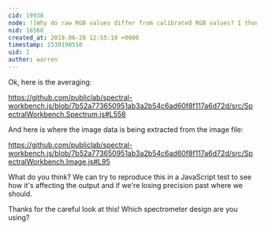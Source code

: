 ```yaml
---
cid: 19938
node: ![Why do raw RGB values differ from calibrated RGB values? I thought calibration just set pixels to wavelength (nm)?](../notes/troyb/06-25-2018/why-do-raw-rgb-values-differ-from-calibrated-rgb-values-i-thought-calibration-just-set-pixels-to-wavelength-nm)
nid: 16568
created_at: 2018-06-28 12:55:10 +0000
timestamp: 1530190510
uid: 1
author: warren
---
```


Ok, here is the averaging:

 https://github.com/publiclab/spectral-workbench.js/blob/7b52a773650951ab3a2b54c6ad60f8f117a6d72d/src/SpectralWorkbench.Spectrum.js#L558

And here is where the image data is being extracted from the image file:

 https://github.com/publiclab/spectral-workbench.js/blob/7b52a773650951ab3a2b54c6ad60f8f117a6d72d/src/SpectralWorkbench.Image.js#L95

What do you think? We can try to reproduce this in a JavaScript test to see how it's affecting the output and if we're losing precision past where we should. 

Thanks for the careful look at this! Which spectrometer design are you using?